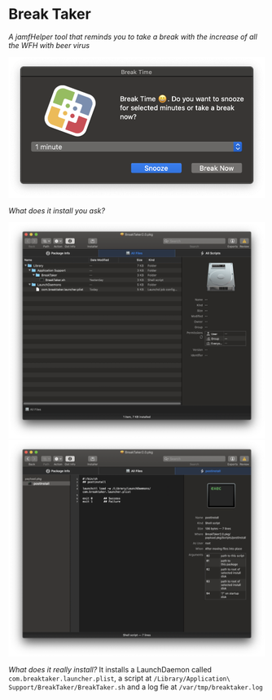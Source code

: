 # Break Taker

*A jamfHelper tool that reminds you to take a break with the increase of all the WFH with beer virus*

![](Images/break-taker.png)

*What does it install you ask?*

![](Images/install-files.png)
![](Images/postinstall.png)

*What does it really install?*
It installs a LaunchDaemon called `com.breaktaker.launcher.plist`, a script at `/Library/Application\ Support/BreakTaker/BreakTaker.sh` and a log fie at `/var/tmp/breaktaker.log`
